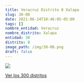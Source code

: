 ```yaml
---
title: Veracruz Distrito 8 Xalapa
slug: 30-08
date: 2021-06-24T10:46:05-05:00
tags: []
nombre_entidad: Veracruz
nombre_distrito: Xalapa
entidad: 30
distrito: 8
image_path: /img/30-08.png
draft: false
---
```


![](/img/30-08.png)

[Ver los 300 distritos](/docs/elecciones-2021)
